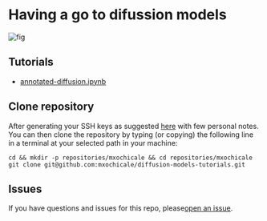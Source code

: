 # Having a go to difussion models  
![fig](tutorials/results/difussion.gif)

## Tutorials
* [annotated-diffusion.ipynb](tutorials)

## Clone repository
After generating your SSH keys as suggested [here](https://github.com/mxochicale/tools/blob/main/github/SSH.md) with few personal notes.
You can then clone the repository by typing (or copying) the following line in a terminal at your selected path in your machine:
```
cd && mkdir -p repositories/mxochicale && cd repositories/mxochicale
git clone git@github.com:mxochicale/diffusion-models-tutorials.git
```

## Issues 
If you have questions and issues for this repo, please[open an issue](https://github.com/mxochicale/diffusion-models-tutorials/issues).

